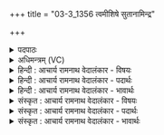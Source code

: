 +++
title = "03-3_1356 त्वमीशिषे सुतानामिन्द्र"

+++
<details><summary>पदपाठः</summary>

त्वम्। ई꣣शिषे। सुता꣡ना꣢म्। इ꣡न्द्र꣢꣯। त्वम्। अ꣡सु꣢꣯तानाम्। अ। सु꣣तानाम्। त्व꣢म्। रा꣡जा꣢꣯। ज꣡ना꣢꣯नाम्। १३५६।
</details>

<details><summary>अधिमन्त्रम् (VC)</summary>

- इन्द्रः
- प्रगाथः काण्वः
- गायत्री
- षड्जः
</details>

<details><summary>हिन्दी : आचार्य रामनाथ वेदालंकार - विषयः</summary>

अब जीवात्मा परमात्मा की स्तुति करता है।
</details>

<details><summary>हिन्दी : आचार्य रामनाथ वेदालंकार - पदार्थः</summary>

पदार्थान्वय -  हे (इन्द्र) जगत् के रचयिता परमात्मन् ! (त्वम्) आप (सुतानाम्) उत्पन्न प्राणियों और पदार्थों के (ईशिषे) स्वमी हो, (त्वम्) आप ही (असुतानाम्) जो अभी उत्पन्न नहीं हुए,किन्तु भविष्य में उत्पन्न होनेवाले हैं,उन प्राणियों और पदार्थों के भी स्वामी हो। (त्वम्) आप ही (जनानाम्) मनुष्यों के (राजा) राजा हो ॥३॥
</details>

<details><summary>हिन्दी : आचार्य रामनाथ वेदालंकार - भावार्थः</summary>

भावार्थ -  जीवात्मा के अन्दर जो महान् शक्ति निहित है, वह परमात्मा की ही दी हुई है, इस कारण परमात्मा की स्तुति से यहाँ जीव अपने अभिमान को दूर कर रहा है ॥३॥ यहाँ उपास्य-उपासक का सम्बन्ध वर्णित होने से, जीवात्मा को उद्बोधन होने से और विद्वान् उपासकों का वर्णन होने से इस खण्ड की पूर्व खण्ड के साथ सङ्गति जाननी चाहिए ॥ ग्यारहवें अध्याय में प्रथम खण्ड समाप्त ॥
</details>

<details><summary>संस्कृत : आचार्य रामनाथ वेदालंकार - विषयः</summary>

अथ जीवात्मा परमात्मानं स्तौति।
</details>

<details><summary>संस्कृत : आचार्य रामनाथ वेदालंकार - पदार्थः</summary>

पदार्थान्वय -  हे (इन्द्र) जगत्स्रष्टः परमात्मन् ! (त्वम्) त्वमेव (सुतानाम्) उत्पन्नानां प्राणिनां पदार्थानां च (ईशिषे) अधीश्वरोऽसि। (त्वम्) त्वमेव (असुतानाम्) अनुत्पन्नानां भाविनां प्राणिनां पदार्थानां च ईश्वरो भविष्यसि।(त्वम्)त्वमेव (जनानाम्) मनुष्याणां (राजा) सम्राट् असि ॥३॥
</details>

<details><summary>संस्कृत : आचार्य रामनाथ वेदालंकार - भावार्थः</summary>

भावार्थ -  जीवात्मनि या महती शक्तिर्निहिता सा परमात्मनैव प्रदत्तास्तीति परमात्मस्तुत्याऽत्र जीवः स्वाभिमानं निराकरोति ॥३॥ अत्रोपास्योपासकसम्बन्धवर्णनाद् जीवात्मोद्बोधनाद् विदुषामुपासकानां च वर्णनादेतत्खण्डस्य पूर्वखण्डेन संगतिर्वेद्या ॥ इत्येकादशेऽध्याये प्रथमः खण्डः।
</details>